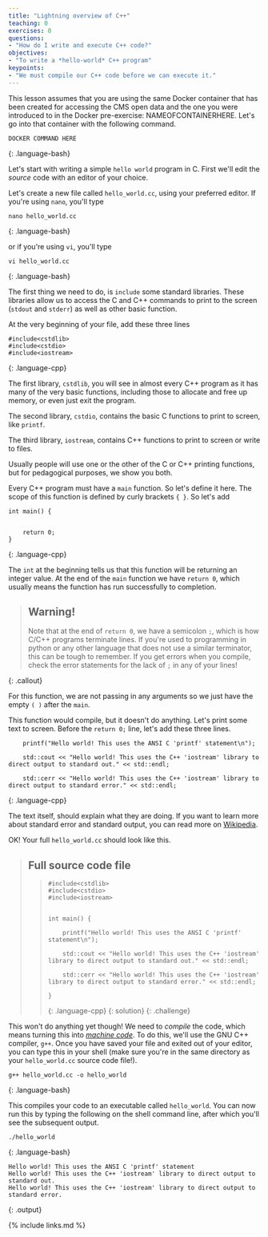 ```yaml
---
title: "Lightning overview of C++"
teaching: 0
exercises: 0
questions:
- "How do I write and execute C++ code?"
objectives:
- "To write a *hello-world* C++ program"
keypoints:
- "We must compile our C++ code before we can execute it."
---
```


This lesson assumes that you are using the same Docker container that has
been created for accessing the CMS open data and the one you were introduced
to in the Docker pre-exercise: NAMEOFCONTAINERHERE. Let's go into that container
with the following command. 

~~~
DOCKER COMMAND HERE
~~~
{: .language-bash}

Let's start with writing a simple `hello world` program in C. First we'll edit the 
*source* code with an editor of your choice.

Let's create a new file called `hello_world.cc`, using your preferred editor. If
you're using `nano`, you'll type

~~~
nano hello_world.cc
~~~
{: .language-bash}

or if you're using `vi`, you'll type
~~~
vi hello_world.cc
~~~
{: .language-bash}

The first thing we need to do, is `include` some standard libraries. These libraries
allow us to access the C and C++ commands to print to the screen (`stdout` and `stderr`) as 
well as other basic function. 

At the very beginning of your file, add these three lines

~~~
#include<cstdlib>
#include<cstdio>
#include<iostream>
~~~
{: .language-cpp}

The first library, `cstdlib`, you will see in almost every C++ program as it has many of the very 
basic functions, including those to allocate and free up memory, or even just exit the program. 

The second library, `cstdio`, contains the basic C functions to print to screen, like `printf`. 

The third library, `iostream`, contains C++ functions to print to screen or write to files. 

Usually people will use one or the other of the C or C++ printing functions, but for pedagogical purposes, 
we show you both. 

Every C++ program must have a `main` function. So let's define it here. The scope of this function
is defined by curly brackets `{ }`. So let's add 

~~~
int main() {


    return 0;
}
~~~
{: .language-cpp}

The `int` at the beginning tells us that this function will be returning an integer value. At the end of
the `main` function we have `return 0`, which usually means the function has run successfully to completion. 

> ## Warning!
> Note that at the end of `return 0`, we have a semicolon `;`, which is how C/C++ programs terminate lines. 
> If you're used to programming in python or any other language that does not use a similar terminator, this
> can be tough to remember. If you get errors when you compile, check the error statements for the lack
> of `;` in any of your lines!
>
{: .callout}

For this function, we are not passing in any arguments so we just have the empty `( )` after the `main`. 

This function would compile, but it doesn't do anything. Let's print some text to screen. Before
the `return 0;` line, let's add these three lines. 

~~~
    printf("Hello world! This uses the ANSI C 'printf' statement\n");

    std::cout << "Hello world! This uses the C++ 'iostream' library to direct output to standard out." << std::endl;

    std::cerr << "Hello world! This uses the C++ 'iostream' library to direct output to standard error." << std::endl;
~~~
{: .language-cpp}

The text itself, should explain what they are doing. If you want to learn more about standard error and standard
output, you can read more on [Wikipedia](https://en.wikipedia.org/wiki/Standard_streams). 

OK! Your full `hello_world.cc` should look like this. 

> ## Full source code file
> > ~~~
> > #include<cstdlib>
> > #include<cstdio>
> > #include<iostream>
> > 
> > 
> > int main() {
> > 
> >     printf("Hello world! This uses the ANSI C 'printf' statement\n");
> > 
> >     std::cout << "Hello world! This uses the C++ 'iostream' library to direct output to standard out." << std::endl;
> > 
> >     std::cerr << "Hello world! This uses the C++ 'iostream' library to direct output to standard error." << std::endl;
> > 
> > }
> > ~~~
> > {: .language-cpp}
> {: solution}
{: .challenge}

This won't do anything yet though! We need to *compile* the code, which means turning this into 
[*machine code*](https://en.wikipedia.org/wiki/Machine_code). To do this, we'll use the GNU C++ compiler, `g++`. 
Once you have saved your file and exited out of your editor, you can type this in your shell (make sure you're in 
        the same directory as your `hello_world.cc` source code file!).

~~~
g++ hello_world.cc -o hello_world

~~~
{: .language-bash}

This compiles your code to an executable called `hello_world`. You can now run this by typing the following on 
the shell command line, after which you'll see the subsequent output. 

~~~
./hello_world
~~~
{: .language-bash}
~~~
Hello world! This uses the ANSI C 'printf' statement
Hello world! This uses the C++ 'iostream' library to direct output to standard out.
Hello world! This uses the C++ 'iostream' library to direct output to standard error.
~~~
{: .output}



{% include links.md %}

